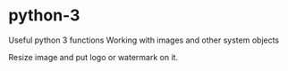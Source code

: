 # python-3
Useful python 3 functions
Working with images and other system objects

Resize image and put logo or watermark on it.

